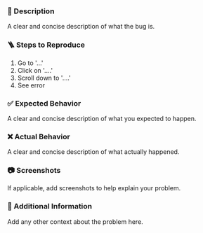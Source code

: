 ### 🐛 Description
A clear and concise description of what the bug is.

### 🪜 Steps to Reproduce
1. Go to '...'
2. Click on '....'
3. Scroll down to '....'
4. See error

### ✅ Expected Behavior
A clear and concise description of what you expected to happen.

### ❌ Actual Behavior
A clear and concise description of what actually happened.

### 📷 Screenshots
If applicable, add screenshots to help explain your problem.

### 📄 Additional Information
Add any other context about the problem here.
